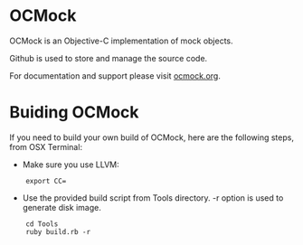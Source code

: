 OCMock
======

OCMock is an Objective-C implementation of mock objects. 

Github is used to store and manage the source code. 

For documentation and support please visit [ocmock.org][].  

  [ocmock.org]: http://ocmock.org/

# Buiding OCMock

If you need to build your own build of OCMock, here are the following steps, from OSX Terminal:

* Make sure you use LLVM:

```
    export CC=
```
* Use the provided build script from Tools directory.
-r option is used to generate disk image.

```
    cd Tools
    ruby build.rb -r
```
